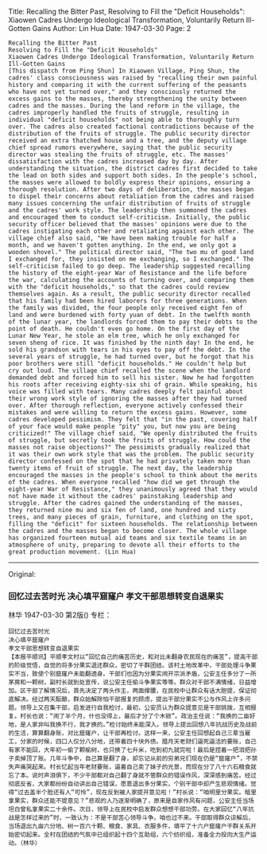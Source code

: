Title: Recalling the Bitter Past, Resolving to Fill the "Deficit Households": Xiaowen Cadres Undergo Ideological Transformation, Voluntarily Return Ill-Gotten Gains
Author: Lin Hua
Date: 1947-03-30
Page: 2

    Recalling the Bitter Past
    Resolving to Fill the "Deficit Households"
    Xiaowen Cadres Undergo Ideological Transformation, Voluntarily Return Ill-Gotten Gains
    [This dispatch from Ping Shun] In Xiaowen Village, Ping Shun, the cadres' class consciousness was raised by "recalling their own painful history and comparing it with the current suffering of the peasants who have not yet turned over," and they consciously returned the excess gains to the masses, thereby strengthening the unity between cadres and the masses. During the land reform in the village, the cadres improperly handled the fruits of struggle, resulting in individual "deficit households" not being able to thoroughly turn over. The cadres also created factional contradictions because of the distribution of the fruits of struggle. The public security director received an extra thatched house and a tree, and the deputy village chief spread rumors everywhere, saying that the public security director was stealing the fruits of struggle, etc. The masses' dissatisfaction with the cadres increased day by day. After understanding the situation, the district cadres first decided to take the lead on both sides and support both sides. In the people's school, the masses were allowed to boldly express their opinions, ensuring a thorough resolution. After two days of deliberation, the masses began to dispel their concerns about retaliation from the cadres and raised many issues concerning the unfair distribution of fruits of struggle and the cadres' work style. The leadership then summoned the cadres and encouraged them to conduct self-criticism. Initially, the public security officer believed that the masses' opinions were due to the cadres instigating each other and retaliating against each other. The village chief also said, "We have been making trouble for half a month, and we haven't gotten anything. In the end, we only got a wooden shovel." The political director said, "The two mu of good land I exchanged for, they insisted on me exchanging, so I exchanged." The self-criticism failed to go deep. The leadership suggested recalling the history of the eight-year War of Resistance and the life before the war, calculating the accounts of turning over, and comparing them with the "deficit households," so that the cadres could review themselves again. As a result, the public security director recalled that his family had been hired laborers for three generations. When the family was divided, the four people only received eight fen of land and were burdened with forty yuan of debt. In the twelfth month of the lunar year, the landlords forced them to pay their debts to the point of death. He couldn't even go home. On the first day of the Lunar New Year, he stole an elm tree, which he only exchanged for seven sheng of rice. It was finished by the ninth day! In the end, he sold his grandson with tears in his eyes to pay off the debt. In the several years of struggle, he had turned over, but he forgot that his poor brothers were still "deficit households." He couldn't help but cry out loud. The village chief recalled the scene when the landlord demanded debt and forced him to sell his sister. Now he had forgotten his roots after receiving eighty-six shi of grain. While speaking, his voice was filled with tears. Many cadres deeply felt painful about their wrong work style of ignoring the masses after they had turned over. After thorough reflection, everyone actively confessed their mistakes and were willing to return the excess gains. However, some cadres developed pessimism. They felt that "in the past, covering half of your face would make people "pity" you, but now you are being criticized!" The village chief said, "We openly distributed the fruits of struggle, but secretly took the fruits of struggle. How could the masses not raise objections?" The pessimists gradually realized that it was their own work style that was the problem. The public security director confessed on the spot that he had privately taken more than twenty items of fruit of struggle. The next day, the leadership encouraged the masses in the people's school to think about the merits of the cadres. When everyone recalled "how did we get through the eight-year War of Resistance," they unanimously agreed that they would not have made it without the cadres' painstaking leadership and struggle. After the cadres gained the understanding of the masses, they returned nine mu and six fen of land, one hundred and sixty trees, and many pieces of grain, furniture, and clothing on the spot, filling the "deficit" for sixteen households. The relationship between the cadres and the masses began to become closer. The whole village has organized fourteen mutual aid teams and six textile teams in an atmosphere of unity, preparing to devote all their efforts to the great production movement. (Lin Hua)



<hr /> 

Original: 


### 回忆过去苦时光  决心填平窟窿户  孝文干部思想转变自退果实
林华
1947-03-30
第2版()
专栏：

    回忆过去苦时光
    决心填平窟窿户
    孝文干部思想转变自退果实
    【本报平顺讯】平顺孝文村以“回忆自己的痛苦历史，和对比未翻身农民现在的痛苦”，提高干部的阶级觉悟，自觉的将多分果实退还群众，密切了干群团结。该村土地改革中，干部处理斗争果实不当，致使个别窟窿户未能翻透身。干部们也因为分果实闹开宗派矛盾，公安主任多分了一所茅房和一颗树，副村长就到处宣传，说公安主任偷斗争果实等等。群众对干部不满情绪，日益增加。区干部了解情况后，首先决定了两头作主，两面撑腰，在民校中让群众有话大胆提，保证彻底解决。经过两天酝酿，群众始解除怕干部报复的顾虑，提出干部分果实不公与作风上许多问题。领导上又召集干部，启发进行自我检讨，最初，公安员认为群众提意见是干部挑拨，互相报复。村长也说：“闹了半个月，什也没得上，最后才分了个木锨”。政治主任说：“我换的二亩好地，是人家非叫我换不行，我才换的。”检讨始终未能深入。领导上提出回想八年抗战历史及战前的生活，算算翻身账，对比窟窿户，让干部再检讨。这样一来，公安主任回想起自己三辈当雇工，分家的时候，四口人仅分八分地，还带着四十块外债。腊月天老财们逼死逼活的要账，自己有家不能回，大年初一偷了颗榆树，也只换了七升米，吃到初九就完啦！最后是捏着一把泪把孙子卖掉顶了账。几年斗争中，自己算是翻了身，却忘记从前的穷弟兄们现在仍是“窟窿户”，不禁失声痛哭起来。村长忆起当年老财要账，逼着自己卖了妹子的光景，而现在分了八十六石粮食就忘了本。说时声泪俱下，不少干部都对自己翻了身就不管群众的错误作风，深深感到痛苦。经过彻底反省，大家都纷纷自动讲出自己错误，愿意退出多分果实，个别干部中却产生悲观情绪。觉得“过去盖半个脸还有人“可怜”，现在反到被人家提开意见啦！”村长说：“咱明里分果实。暗里拿果实，群众还能不提意见？”悲观的人乃逐渐明确了，原来是自家作风有问题，公安主任当场坦白曾私拿果实二十余件。次日，领导上在民校中启发群众想想干部功劳。在大家回忆“八年抗战是怎样过来的”时，一致认为：不是干部苦心领导斗争，咱也过不来。干部取得群众谅解后，当场退出九亩六分地、树一百六十颗、粮食、家具、衣服多件，填平了十六户窟窿户干群关系开始密切起来。全村在团结的气氛中已组织起十四个互助组，六个纺织组，准备全力投向大生产运动。（林华）
